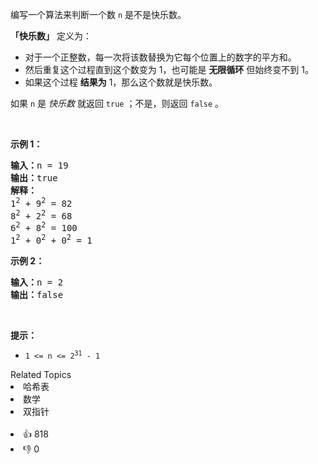 <p>编写一个算法来判断一个数 <code>n</code> 是不是快乐数。</p>

<p><strong>「快乐数」</strong>&nbsp;定义为：</p>

<ul>
	<li>对于一个正整数，每一次将该数替换为它每个位置上的数字的平方和。</li>
	<li>然后重复这个过程直到这个数变为 1，也可能是 <strong>无限循环</strong> 但始终变不到 1。</li>
	<li>如果这个过程 <strong>结果为</strong>&nbsp;1，那么这个数就是快乐数。</li>
</ul>

<p>如果 <code>n</code> 是 <em>快乐数</em> 就返回 <code>true</code> ；不是，则返回 <code>false</code> 。</p>

<p>&nbsp;</p>

<p><strong>示例 1：</strong></p>

<pre>
<strong>输入：</strong>n = 19
<strong>输出：</strong>true
<strong>解释：
</strong>1<sup>2</sup> + 9<sup>2</sup> = 82
8<sup>2</sup> + 2<sup>2</sup> = 68
6<sup>2</sup> + 8<sup>2</sup> = 100
1<sup>2</sup> + 0<sup>2</sup> + 0<sup>2</sup> = 1
</pre>

<p><strong>示例 2：</strong></p>

<pre>
<strong>输入：</strong>n = 2
<strong>输出：</strong>false
</pre>

<p>&nbsp;</p>

<p><strong>提示：</strong></p>

<ul>
	<li><code>1 &lt;= n &lt;= 2<sup>31</sup> - 1</code></li>
</ul>
<div><div>Related Topics</div><div><li>哈希表</li><li>数学</li><li>双指针</li></div></div><br><div><li>👍 818</li><li>👎 0</li></div>